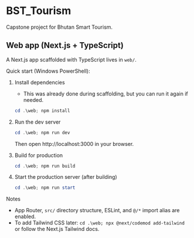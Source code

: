 # BST_Tourism

Capstone project for Bhutan Smart Tourism.

## Web app (Next.js + TypeScript)

A Next.js app scaffolded with TypeScript lives in `web/`.

Quick start (Windows PowerShell):

1. Install dependencies

   - This was already done during scaffolding, but you can run it again if needed.

   ```powershell
   cd .\web; npm install
   ```

2. Run the dev server

   ```powershell
   cd .\web; npm run dev
   ```

   Then open http://localhost:3000 in your browser.

3. Build for production

   ```powershell
   cd .\web; npm run build
   ```

4. Start the production server (after building)

   ```powershell
   cd .\web; npm run start
   ```

Notes

- App Router, `src/` directory structure, ESLint, and `@/*` import alias are enabled.
- To add Tailwind CSS later: `cd .\web; npx @next/codemod add-tailwind` or follow the Next.js Tailwind docs.

